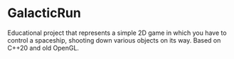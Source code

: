 # GalacticRun
Educational project that represents a simple 2D game in which you have to control a spaceship, shooting down various objects on its way. Based on C++20 and old OpenGL.
